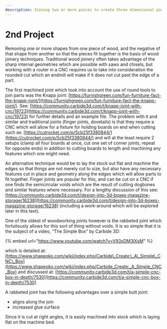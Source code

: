 ```yaml
---
description: Joining two or more pieces to create three dimensional parts.
---
```


# 2nd Project

Removing one or more shapes from one piece of wood, and the negative of that shape from another so that the pieces fit together is the basis of wood joinery techniques. Traditional wood joinery often takes advantage of the sharp internal geometries which are possible with saws and chisels, but working with a router in a CNC requires us to take into consideration the rounded cut which an endmill will make if it does not cut past the edge of a part.

The first machined joint which took into account the use of round tools to join parts was the Knapp joint: [https://furnishgreen.com/fun-furniture-fact-the-knapp-joint/](https://furnishgreen.com/fun-furniture-fact-the-knapp-joint/). See: [https://community.carbide3d.com/t/knapp-joint-with-cnc/19723](https://community.carbide3d.com/t/knapp-joint-with-cnc/19723) for further details and an example file. The problem with it and similar and traditional joints \(finger joints, dovetails\) is that they require a CNC which will allow for a fixture for holding boards on end when cutting such as: [https://cutrocket.com/p/5cb25f3380844/](https://cutrocket.com/p/5cb25f3380844/) and will at the least require 2 setups \(clamp all four boards at once, cut one set of corner joints, repeat for opposite ends\) in addition to cutting boards to length and machining any features which one might need.

An alternative technique would be to lay the stock out flat and machine the edges so that things are not merely cut to size, but also have any necessary features cut in place and geometry along the edges which will allow parts to fit together. Finger joints are popular for this, and can be cut on a CNC if one finds the semicircular voids which are the result of cutting dogbones and similar features where necessary. For a lengthy discussion of this see: [https://community.carbide3d.com/t/design-into-3d-boxes-magazine-storage/16238](https://community.carbide3d.com/t/design-into-3d-boxes-magazine-storage/16238) \(including a work-around which will be explored later in this text\).

One of the oldest of woodworking joints however is the rabbeted joint which fortuitously allows for this sort of thing without voids. It is so simple that it is the subject of a video, “The Simple Box” by Carbide 3D:

{% embed url="https://www.youtube.com/watch?v=V93xDM3lXsM" %}

which is detailed at: [https://www.shapeoko.com/wiki/index.php/Carbide\_Create:\_A\_Simple\_CNC\_Box](https://www.shapeoko.com/wiki/index.php/Carbide_Create:_A_Simple_CNC_Box) and discussed at: [https://community.carbide3d.com/t/a-simple-cnc-box-in-depth/7530](https://community.carbide3d.com/t/a-simple-cnc-box-in-depth/7530)

A rabbeted joint has the following advantages over a simple butt joint:

* aligns along the join
* increased glue surface

Since it is cut at right angles, it is easily machined into stock which is laying flat on the machine bed.

